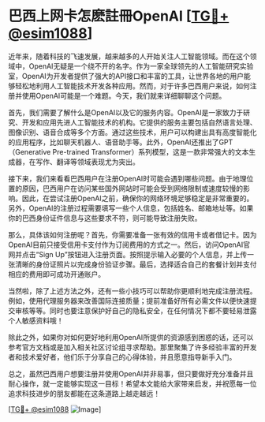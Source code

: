 # 巴西上网卡怎麽註冊OpenAI [[TG💪+ @esim1088](https://t.me/s/esim1088)]

近年来，随着科技的飞速发展，越来越多的人开始关注人工智能领域。而在这个领域中，OpenAI无疑是一个绕不开的名字。作为一家全球领先的人工智能研究实验室，OpenAI为开发者提供了强大的API接口和丰富的工具，让世界各地的用户能够轻松地利用人工智能技术开发各种应用。然而，对于许多巴西用户来说，如何注册并使用OpenAI可能是一个难题。今天，我们就来详细聊聊这个问题。

首先，我们需要了解什么是OpenAI以及它的服务内容。OpenAI是一家致力于研究、开发和应用先进人工智能技术的机构。它提供的服务主要包括自然语言处理、图像识别、语音合成等多个方面。通过这些技术，用户可以构建出具有高度智能化的应用程序，比如聊天机器人、语音助手等。此外，OpenAI还推出了GPT（Generative Pre-trained Transformer）系列模型，这是一款非常强大的文本生成器，在写作、翻译等领域表现尤为突出。

接下来，我们来看看巴西用户在注册OpenAI时可能会遇到哪些问题。由于地理位置的原因，巴西用户在访问某些国外网站时可能会受到网络限制或速度较慢的影响。因此，在尝试注册OpenAI之前，确保你的网络环境足够稳定是非常重要的。另外，OpenAI的注册过程需要填写一些个人信息，包括姓名、邮箱地址等。如果你的巴西身份证件信息与这些要求不符，则可能导致注册失败。

那么，具体该如何注册呢？首先，你需要准备一张有效的信用卡或者借记卡。因为OpenAI目前只接受信用卡支付作为订阅费用的方式之一。然后，访问OpenAI官网并点击“Sign Up”按钮进入注册页面。按照提示输入必要的个人信息，并上传一张清晰的身份证照片以完成身份验证步骤。最后，选择适合自己的套餐计划并支付相应的费用即可成功开通账户。

当然啦，除了上述方法之外，还有一些小技巧可以帮助你更顺利地完成注册流程。例如，使用代理服务器来改善国际连接质量；提前准备好所有必需文件以便快速提交审核等等。同时也要注意保护好自己的隐私安全，在任何情况下都不要轻易泄露个人敏感资料哦！

除此之外，如果你对如何更好地利用OpenAI所提供的资源感到困惑的话，还可以参考官方文档或是加入相关社区讨论组寻求帮助。那里聚集了许多经验丰富的开发者和技术爱好者，他们乐于分享自己的心得体验，并且愿意指导新手入门。

总之，虽然巴西用户想要注册并使用OpenAI并非易事，但只要做好充分准备并且耐心操作，就一定能够实现这一目标！希望本文能给大家带来启发，并祝愿每一位追求科技进步的朋友都能在这条道路上越走越远！

[[TG💪+ @esim1088](https://t.me/s/esim1088) ![Image](https://i.postimg.cc/4NQfJmqS/Snipaste-2025-05-13-00-14-12.png)]